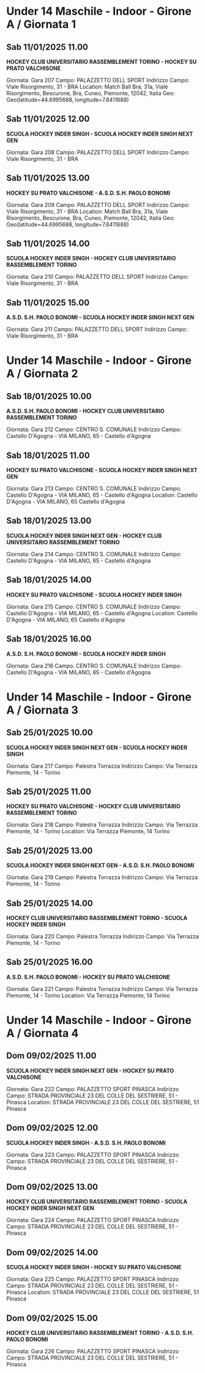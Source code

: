 # Under 14 Maschile - Indoor  - Girone A / Giornata 1
## Sab 11/01/2025 11.00
**HOCKEY CLUB UNIVERSITARIO RASSEMBLEMENT TORINO - HOCKEY SU PRATO VALCHISONE**

Giornata: Gara 207
Campo: PALAZZETTO DELL SPORT 
Indirizzo Campo:  Viale Risorgimento, 31 - BRA
Location: Match Ball Bra, 31a, Viale Risorgimento, Bescurone, Bra, Cuneo, Piemonte, 12042, Italia
Geo: Geo(latitude=44.6995688, longitude=7.8411688)


## Sab 11/01/2025 12.00
**SCUOLA HOCKEY INDER SINGH - SCUOLA HOCKEY INDER SINGH NEXT GEN**

Giornata: Gara 208
Campo: PALAZZETTO DELL SPORT 
Indirizzo Campo:  Viale Risorgimento, 31 - BRA


## Sab 11/01/2025 13.00
**HOCKEY SU PRATO VALCHISONE - A.S.D. S.H. PAOLO BONOMI**

Giornata: Gara 209
Campo: PALAZZETTO DELL SPORT 
Indirizzo Campo:  Viale Risorgimento, 31 - BRA
Location: Match Ball Bra, 31a, Viale Risorgimento, Bescurone, Bra, Cuneo, Piemonte, 12042, Italia
Geo: Geo(latitude=44.6995688, longitude=7.8411688)


## Sab 11/01/2025 14.00
**SCUOLA HOCKEY INDER SINGH - HOCKEY CLUB UNIVERSITARIO RASSEMBLEMENT TORINO**

Giornata: Gara 210
Campo: PALAZZETTO DELL SPORT 
Indirizzo Campo:  Viale Risorgimento, 31 - BRA


## Sab 11/01/2025 15.00
**A.S.D. S.H. PAOLO BONOMI - SCUOLA HOCKEY INDER SINGH NEXT GEN**

Giornata: Gara 211
Campo: PALAZZETTO DELL SPORT 
Indirizzo Campo:  Viale Risorgimento, 31 - BRA

# Under 14 Maschile - Indoor  - Girone A / Giornata 2
## Sab 18/01/2025 10.00
**A.S.D. S.H. PAOLO BONOMI - HOCKEY CLUB UNIVERSITARIO RASSEMBLEMENT TORINO**

Giornata: Gara 212
Campo: CENTRO S. COMUNALE 
Indirizzo Campo:  Castello D'Agogna - VIA MILANO, 65 - Castello d'Agogna


## Sab 18/01/2025 11.00
**HOCKEY SU PRATO VALCHISONE - SCUOLA HOCKEY INDER SINGH NEXT GEN**

Giornata: Gara 213
Campo: CENTRO S. COMUNALE 
Indirizzo Campo:  Castello D'Agogna - VIA MILANO, 65 - Castello d'Agogna
Location:  Castello D'Agogna - VIA MILANO, 65 Castello d'Agogna


## Sab 18/01/2025 13.00
**SCUOLA HOCKEY INDER SINGH NEXT GEN - HOCKEY CLUB UNIVERSITARIO RASSEMBLEMENT TORINO**

Giornata: Gara 214
Campo: CENTRO S. COMUNALE 
Indirizzo Campo:  Castello D'Agogna - VIA MILANO, 65 - Castello d'Agogna


## Sab 18/01/2025 14.00
**HOCKEY SU PRATO VALCHISONE - SCUOLA HOCKEY INDER SINGH**

Giornata: Gara 215
Campo: CENTRO S. COMUNALE 
Indirizzo Campo:  Castello D'Agogna - VIA MILANO, 65 - Castello d'Agogna
Location:  Castello D'Agogna - VIA MILANO, 65 Castello d'Agogna


## Sab 18/01/2025 16.00
**A.S.D. S.H. PAOLO BONOMI - SCUOLA HOCKEY INDER SINGH**

Giornata: Gara 216
Campo: CENTRO S. COMUNALE 
Indirizzo Campo:  Castello D'Agogna - VIA MILANO, 65 - Castello d'Agogna

# Under 14 Maschile - Indoor  - Girone A / Giornata 3
## Sab 25/01/2025 10.00
**SCUOLA HOCKEY INDER SINGH NEXT GEN - SCUOLA HOCKEY INDER SINGH**

Giornata: Gara 217
Campo: Palestra Torrazza 
Indirizzo Campo:  Via Terrazza Piemonte, 14 - Torino


## Sab 25/01/2025 11.00
**HOCKEY SU PRATO VALCHISONE - HOCKEY CLUB UNIVERSITARIO RASSEMBLEMENT TORINO**

Giornata: Gara 218
Campo: Palestra Torrazza 
Indirizzo Campo:  Via Terrazza Piemonte, 14 - Torino
Location:  Via Terrazza Piemonte, 14 Torino


## Sab 25/01/2025 13.00
**SCUOLA HOCKEY INDER SINGH NEXT GEN - A.S.D. S.H. PAOLO BONOMI**

Giornata: Gara 219
Campo: Palestra Torrazza 
Indirizzo Campo:  Via Terrazza Piemonte, 14 - Torino


## Sab 25/01/2025 14.00
**HOCKEY CLUB UNIVERSITARIO RASSEMBLEMENT TORINO - SCUOLA HOCKEY INDER SINGH**

Giornata: Gara 220
Campo: Palestra Torrazza 
Indirizzo Campo:  Via Terrazza Piemonte, 14 - Torino


## Sab 25/01/2025 16.00
**A.S.D. S.H. PAOLO BONOMI - HOCKEY SU PRATO VALCHISONE**

Giornata: Gara 221
Campo: Palestra Torrazza 
Indirizzo Campo:  Via Terrazza Piemonte, 14 - Torino
Location:  Via Terrazza Piemonte, 14 Torino

# Under 14 Maschile - Indoor  - Girone A / Giornata 4
## Dom 09/02/2025 11.00
**SCUOLA HOCKEY INDER SINGH NEXT GEN - HOCKEY SU PRATO VALCHISONE**

Giornata: Gara 222
Campo: PALAZZETTO SPORT PINASCA 
Indirizzo Campo:  STRADA PROVINCIALE 23 DEL COLLE DEL SESTRIERE, 51 - Pinasca
Location:  STRADA PROVINCIALE 23 DEL COLLE DEL SESTRIERE, 51 Pinasca


## Dom 09/02/2025 12.00
**SCUOLA HOCKEY INDER SINGH - A.S.D. S.H. PAOLO BONOMI**

Giornata: Gara 223
Campo: PALAZZETTO SPORT PINASCA 
Indirizzo Campo:  STRADA PROVINCIALE 23 DEL COLLE DEL SESTRIERE, 51 - Pinasca


## Dom 09/02/2025 13.00
**HOCKEY CLUB UNIVERSITARIO RASSEMBLEMENT TORINO - SCUOLA HOCKEY INDER SINGH NEXT GEN**

Giornata: Gara 224
Campo: PALAZZETTO SPORT PINASCA 
Indirizzo Campo:  STRADA PROVINCIALE 23 DEL COLLE DEL SESTRIERE, 51 - Pinasca


## Dom 09/02/2025 14.00
**SCUOLA HOCKEY INDER SINGH - HOCKEY SU PRATO VALCHISONE**

Giornata: Gara 225
Campo: PALAZZETTO SPORT PINASCA 
Indirizzo Campo:  STRADA PROVINCIALE 23 DEL COLLE DEL SESTRIERE, 51 - Pinasca
Location:  STRADA PROVINCIALE 23 DEL COLLE DEL SESTRIERE, 51 Pinasca


## Dom 09/02/2025 15.00
**HOCKEY CLUB UNIVERSITARIO RASSEMBLEMENT TORINO - A.S.D. S.H. PAOLO BONOMI**

Giornata: Gara 226
Campo: PALAZZETTO SPORT PINASCA 
Indirizzo Campo:  STRADA PROVINCIALE 23 DEL COLLE DEL SESTRIERE, 51 - Pinasca

